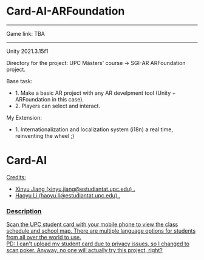 # Card-AI-ARFoundation
<hr>
Game link: TBA
<hr>
Unity 2021.3.15f1

Directory for the project: UPC Másters' course -> SGI-AR ARFoundation project.

Base task:
<ul>
<li>1. Make a basic AR project with any AR develpment tool (Unity + ARFoundation in this case).</li>
<li>2. Players can select and interact.</li>
</ul>

My Extension:
<ul>
<li>1. Internationalization and localization system (i18n) a real time, reinventing the wheel ;) </li>
</ul>

<h1>Card-AI</h1>
<u>
Credits:
<ul>
<li>Xinyu Jiang (xinyu.jiang@estudiantat.upc.edu) .</li>
<li>Haoyu Li (haoyu.li@estudiantat.upc.edu) .</li>
</ul>

<h3>Description</h3>
Scan the UPC student card with your mobile phone to view the class schedule and school map. There are multiple language options for students from all over the world to use. <br>
PD: I can't upload my student card due to privacy issues, so I changed to scan poker. Anyway, no one will actually try this project, right?
